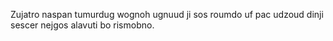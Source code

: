 Zujatro naspan tumurdug wognoh ugnuud ji sos roumdo uf pac udzoud dinji sescer nejgos alavuti bo rismobno.